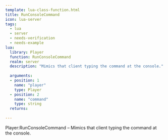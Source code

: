 ```yaml
---
template: lua-class-function.html
title: RunConsoleCommand
icon: lua-server
tags:
  - lua
  - server
  - needs-verification
  - needs-example
lua:
  library: Player
  function: RunConsoleCommand
  realm: server
  description: "Mimics that client typing the command at the console."
  
  arguments:
  - position: 1
    name: "player"
    type: Player
  - position: 2
    name: "command"
    type: string
  returns:
    
---
```


<div class="lua__search__keywords">
Player:RunConsoleCommand &#x2013; Mimics that client typing the command at the console.
</div>
